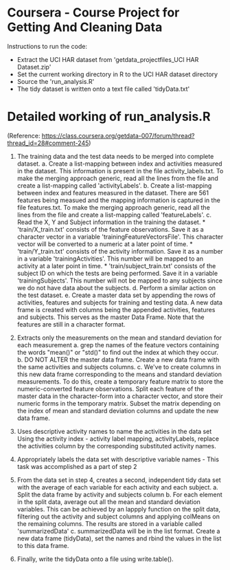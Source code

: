 Coursera - Course Project for Getting And Cleaning Data
=======================================================

Instructions to run the code:
* Extract the UCI HAR dataset from 'getdata_projectfiles_UCI HAR Dataset.zip'
* Set the current working directory in R to the UCI HAR dataset directory
* Source the 'run_analysis.R'
* The tidy dataset is written onto a text file called 'tidyData.txt'

Detailed working of run_analysis.R
==================================
(Reference: https://class.coursera.org/getdata-007/forum/thread?thread_id=28#comment-245)
1. The training data and the test data needs to be merged into complete dataset.
	a. Create a list-mapping between index and activities measured in the dataset. This information is present in the file activity_labels.txt. To make the merging approach generic, read all the lines from the file and create a list-mapping called 'activityLabels'.
	b. Create a list-mapping between index and features measured in the dataset. There are 561 features being measued and the mapping information is captured in the file features.txt. To make the merging approach generic, read all the lines from the file and create a list-mapping called 'featureLabels'.
	c. Read the X, Y and Subject information in the training the dataset. 
		* 'train/X_train.txt' consists of the feature observations. Save it as a character vector in a variable 'trainingFeatureVectorsFile'. This character vector will be converted to a numeric at a later point of time.
		* 'train/Y_train.txt' consists of the activity information. Save it as a number in a variable 'trainingActivities'. This number will be mapped to an activity at a later point in time.
		* 'train/subject_train.txt' consists of the subject ID on which the tests are being performed. Save it in a variable 'trainingSubjects'. This number will not be mapped to any subjects since we do not have data about the subjects.
	d. Perform a similar action on the test dataset.
	e. Create a master data set by appending the rows of activities, features and subjects for training and testing data. A new data frame is created with columns being the appended activities, features and subjects. This serves as the master Data Frame. Note that the features are still in a character format.

2. Extracts only the measurements on the mean and standard deviation for each measurement
	a. grep the names of the feature vectors containing the words "mean()" or "std()" to find out the index at which they occur.
	b. DO NOT ALTER the master data frame. Create a new data frame with the same activities and subjects columns. 
	c. We've to create columns in this new data frame corresponding to the means and standard deviation measurements. To do this, create a temporary feature matrix to store the numeric-converted feature observations. Split each feature of the master data in the character-form into a character vector, and store their numeric forms in the temporary matrix. Subset the matrix depending on the index of mean and standard deviation columns and update the new data frame.

3. Uses descriptive activity names to name the activities in the data set
	Using the activity index - activity label mapping, activityLabels, replace the activities column by the corresponding substituted activity names.

4. Appropriately labels the data set with descriptive variable names - This task was accomplished as a part of step 2

5. From the data set in step 4, creates a second, independent tidy data set with the average of each variable for each activity and each subject.
	a. Split the data frame by activity and subjects column
	b. For each element in the split data, average out all the mean and standard deviation variables. This can be achieved by an lappply function on the split data, filtering out the activity and subject columns and applying colMeans on the remaining columns. The results are stored in a variable called 'summarizedData'
	c. summarizedData will be in the list format. Create a new data frame (tidyData), set the names and rbind the values in the list to this data frame.
6. Finally, write the tidyData onto a file using write.table().